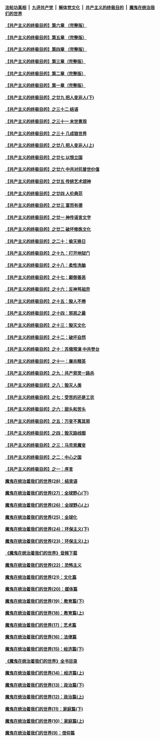 

####  [法轮功真相](../../../../basic/blob/master/README.md?t=04071930) &nbsp;|&nbsp; [九评共产党](../../../../9ping.md/blob/master/README.md?t=04071930) &nbsp;|&nbsp; [解体党文化](../../../../jtdwh.md/blob/master/README.md?t=04071930)  &nbsp;|&nbsp; [共产主义的终极目的](../../../../gczydzjmd.md/blob/master/README.md?t=04071930) &nbsp;|&nbsp; [魔鬼在统治我们的世界](../../../../mgztzwmdsj.md/blob/master/README.md?t=04071930) 

#### [【共产主义的终极目的】第六章 （完整版）](../pages/nsc422/n11428913.md?t=04071930) 

#### [【共产主义的终极目的】第五章 （完整版）](../pages/nsc422/n11428912.md?t=04071930) 

#### [【共产主义的终极目的】第四章 （完整版）](../pages/nsc422/n11428907.md?t=04071930) 

#### [【共产主义的终极目的】第三章（完整版）](../pages/nsc422/n11428848.md?t=04071930) 

#### [【共产主义的终极目的】第二章（完整版）](../pages/nsc422/n11428831.md?t=04071930) 

#### [【共产主义的终极目的】第一章（完整版）](../pages/nsc422/n11417651.md?t=04071930) 

#### [【共产主义的终极目的】之廿九 把人变非人(下)](../pages/nsc422/n11344140.md?t=04071930) 

#### [【共产主义的终极目的】之三十二 结语](../pages/nsc422/n11360535.md?t=04071930) 

#### [【共产主义的终极目的】之三十一 末世景观](../pages/nsc422/n11351129.md?t=04071930) 

#### [【共产主义的终极目的】之三十 几成狼世界](../pages/nsc422/n11348280.md?t=04071930) 

#### [【共产主义的终极目的】之廿八 把人变非人(上)](../pages/nsc422/n11340492.md?t=04071930) 

#### [【共产主义的终极目的】之廿七 以恨立国](../pages/nsc422/n11336944.md?t=04071930) 

#### [【共产主义的终极目的】之廿六 中共对抗普世价值](../pages/nsc422/n11324785.md?t=04071930) 

#### [【共产主义的终极目的】之廿五 传统艺术颂神](../pages/nsc422/n11296396.md?t=04071930) 

#### [【共产主义的终极目的】之廿四 人伦典范](../pages/nsc422/n11296397.md?t=04071930) 

#### [【共产主义的终极目的】之廿三 富而有德](../pages/nsc422/n11283598.md?t=04071930) 

#### [【共产主义的终极目的】之廿一 神传语言文字](../pages/nsc422/n11263265.md?t=04071930) 

#### [【共产主义的终极目的】之廿二 破坏修炼文化](../pages/nsc422/n11245728.md?t=04071930) 

#### [【共产主义的终极目的】之二十：偷天换日](../pages/nsc422/n11238846.md?t=04071930) 

#### [【共产主义的终极目的】之十九：打开地狱门](../pages/nsc422/n11206376.md?t=04071930) 

#### [【共产主义的终极目的】之十八：柔性洗脑](../pages/nsc422/n11199994.md?t=04071930) 

#### [【共产主义的终极目的】之十七：颠倒善恶](../pages/nsc422/n11179782.md?t=04071930) 

#### [【共产主义的终极目的】之十六：反神骂祖宗](../pages/nsc422/n11166798.md?t=04071930) 

#### [【共产主义的终极目的】之十五：毁人不倦](../pages/nsc422/n11166792.md?t=04071930) 

#### [【共产主义的终极目的】之十四：邪恶之最](../pages/nsc422/n11150249.md?t=04071930) 

#### [【共产主义的终极目的】之十三：毁灭文化](../pages/nsc422/n11135227.md?t=04071930) 

#### [【共产主义的终极目的】之十二：破坏自然](../pages/nsc422/n11135214.md?t=04071930) 

#### [【共产主义的终极目的】之十：苏俄预演 中共登台](../pages/nsc422/n11118424.md?t=04071930) 

#### [【共产主义的终极目的】之十一：屠杀精英](../pages/nsc422/n11118442.md?t=04071930) 

#### [【共产主义的终极目的】之九：共产邪灵一路杀](../pages/nsc422/n11114139.md?t=04071930) 

#### [【共产主义的终极目的】之八：毁灭人类](../pages/nsc422/n11108503.md?t=04071930) 

#### [【共产主义的终极目的】之七：受苦的还是工农](../pages/nsc422/n11101809.md?t=04071930) 

#### [【共产主义的终极目的】之六：甜头和苦头](../pages/nsc422/n11096971.md?t=04071930) 

#### [【共产主义的终极目的】之五：万变不离其邪](../pages/nsc422/n11091285.md?t=04071930) 

#### [【共产主义的终极目的】之四：毁灭路线图](../pages/nsc422/n11086284.md?t=04071930) 

#### [【共产主义的终极目的】之三：马克思魔变](../pages/nsc422/n11061941.md?t=04071930) 

#### [【共产主义的终极目的】之二：中心之国](../pages/nsc422/n11047728.md?t=04071930) 

#### [【共产主义的终极目的】之一：序言](../pages/nsc422/n11086077.md?t=04071930) 

#### [魔鬼在统治着我们的世界(28)：结束语](../pages/nsc422/n10936246.md?t=04071930) 

#### [魔鬼在统治着我们的世界(27)：全球野心(下)](../pages/nsc422/n10928319.md?t=04071930) 

#### [魔鬼在统治着我们的世界(26)：全球野心(上)](../pages/nsc422/n10900318.md?t=04071930) 

#### [魔鬼在统治着我们的世界(25)：全球化](../pages/nsc422/n10788205.md?t=04071930) 

#### [魔鬼在统治着我们的世界(24)：环保主义(下)](../pages/nsc422/n10695307.md?t=04071930) 

#### [魔鬼在统治着我们的世界(23)：环保主义(上)](../pages/nsc422/n10688613.md?t=04071930) 

#### [《魔鬼在统治着我们的世界》音频下载](../pages/nsc422/n10635553.md?t=04071930) 

#### [魔鬼在统治着我们的世界(22)：恐怖主义](../pages/nsc422/n10614727.md?t=04071930) 

#### [魔鬼在统治着我们的世界(21)：文化篇](../pages/nsc422/n10597706.md?t=04071930) 

#### [魔鬼在统治着我们的世界(20)：媒体篇](../pages/nsc422/n10586579.md?t=04071930) 

#### [魔鬼在统治着我们的世界(19)：教育篇(下)](../pages/nsc422/n10564808.md?t=04071930) 

#### [魔鬼在统治着我们的世界(18)：教育篇(上)](../pages/nsc422/n10526970.md?t=04071930) 

#### [魔鬼在统治着我们的世界(17)：艺术篇](../pages/nsc422/n10499093.md?t=04071930) 

#### [魔鬼在统治着我们的世界(16)：法律篇](../pages/nsc422/n10485969.md?t=04071930) 

#### [魔鬼在统治着我们的世界(15)：经济篇(下)](../pages/nsc422/n10469975.md?t=04071930) 

#### [《魔鬼在统治着我们的世界》全书目录](../pages/nsc422/n10464261.md?t=04071930) 

#### [魔鬼在统治着我们的世界(14)：经济篇(上)](../pages/nsc422/n10457370.md?t=04071930) 

#### [魔鬼在统治着我们的世界(13)：政治篇(下)](../pages/nsc422/n10448270.md?t=04071930) 

#### [魔鬼在统治着我们的世界(12)：政治篇(上)](../pages/nsc422/n10444576.md?t=04071930) 

#### [魔鬼在统治着我们的世界(11)：家庭篇(下)](../pages/nsc422/n10440961.md?t=04071930) 

#### [魔鬼在统治着我们的世界(10)：家庭篇(上)](../pages/nsc422/n10435448.md?t=04071930) 

#### [魔鬼在统治着我们的世界(9)：信仰篇](../pages/nsc422/n10432159.md?t=04071930) 


